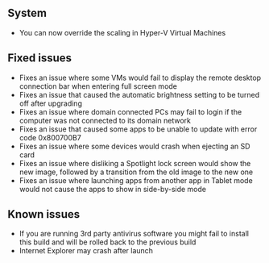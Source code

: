 ## System
- You can now override the scaling in Hyper-V Virtual Machines

## Fixed issues
- Fixes an issue where some VMs would fail to display the remote desktop connection bar when entering full screen mode
- Fixes an issue that caused the automatic brightness setting to be turned off after upgrading
- Fixes an issue where domain connected PCs may fail to login if the computer was not connected to its domain network
- Fixes an issue that caused some apps to be unable to update with error code 0x800700B7
- Fixes an issue where some devices would crash when ejecting an SD card
- Fixes an issue where disliking a Spotlight lock screen would show the new image, followed by a transition from the old image to the new one
- Fixes an issue where launching apps from another app in Tablet mode would not cause the apps to show in side-by-side mode

## Known issues
- If you are running 3rd party antivirus software you might fail to install this build and will be rolled back to the previous build
- Internet Explorer may crash after launch